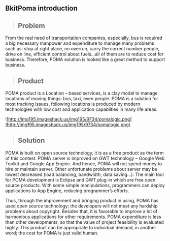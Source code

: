 ## BkitPoma introduction ##

> ## Problem ##
From the real need of transportation companies, especially, bus is required a big necessary manpower and expenditure to manage many problems such as: stop at right place, no overrun, carry the correct number people, drive on line, efficient control about fuels…all of them are to reduce cost for business. Therefore, POMA solution is looked like a great method to support business.

> ## Product ##
POMA product is a Location – based services, is a clay model to manage locations of moving things: bus, taxi, even people. POMA is a solution for most tracking issues, following locations is produced by modern technologies with low cost and application capablities in many life areas.

![http://img195.imageshack.us/img195/9734/pomalogic.png](http://img195.imageshack.us/img195/9734/pomalogic.png)

> ## Solution ##
POMA is built on open source technology, it is as a free product as the term of this contest. POMA server is improved on GWT technology – Google Web Toolkit and Google App Engine. And hence, POMA will not spend money to hire or maintain server. Other unfortunate problems about server may be lowest decreased (load balancing, bandwidth, data saving…). The main tool for POMA development is Eclipse and GWT plug-in which are free open source products. With some simple manipulations, programmers can deploy applications to App Engine, reducing programmer’s efforts.

Thus, through the improvement and bringing product in using, POMA has used open source technology; the developers will not meet any hardship problems about copyright. Besides that, it is favorable to improve a lot of harmonious applications for other requirements. POMA expenditure is less than other developments, so that the value of project feasibility is evaluated highly. This product can be appropriate to individual demand, in another word; the cost for POMA is just valid human.